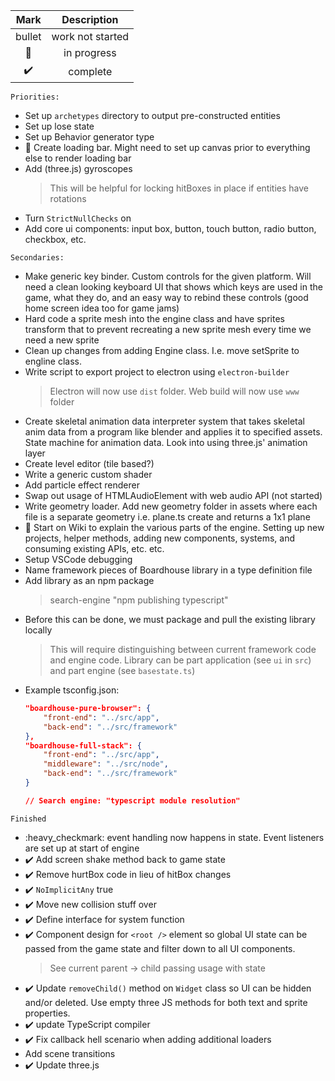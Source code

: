 |   Mark  | Description |
|:-------:|:---------:|
| bullet | work not started |
| :runner:| in progress  |
| :heavy_check_mark: | complete |

``Priorities:``

* Set up ``archetypes`` directory to output pre-constructed entities
* Set up lose state
* Set up Behavior generator type
* :runner: Create loading bar. Might need to set up canvas prior to everything else to render loading bar
* Add (three.js) gyroscopes
    > This will be helpful for locking hitBoxes in place if entities have rotations
* Turn ``StrictNullChecks`` on
* Add core ui components: input box, button, touch button, radio button, checkbox, etc.

``Secondaries:``
* Make generic key binder. Custom controls for the given platform. Will need a clean looking keyboard UI that shows which keys are used in the game, what they do, and an easy way to rebind these controls (good home screen idea too for game jams)
* Hard code a sprite mesh into the engine class and have sprites transform that to prevent recreating a new sprite mesh every time we need a new sprite
* Clean up changes from adding Engine class. I.e. move setSprite to engline class.
* Write script to export project to electron using ``electron-builder``
    > Electron will now use ``dist`` folder. Web build will now use ``www`` folder
* Create skeletal animation data interpreter system that takes skeletal anim data from a program like blender and applies it to specified assets. State machine for animation data. Look into using three.js' animation layer
* Create level editor (tile based?)
* Write a generic custom shader
* Add particle effect renderer
* Swap out usage of HTMLAudioElement with web audio API (not started)
* Write geometry loader. Add new geometry folder in assets where each file is a separate geometry i.e. plane.ts create and returns a 1x1 plane
* :runner: Start on Wiki to explain the various parts of the engine. Setting up new projects, helper methods, adding new components, systems, and consuming existing APIs, etc. etc.
* Setup VSCode debugging
* Name framework pieces of Boardhouse library in a type definition file
* Add library as an npm package
    > search-engine "npm publishing typescript"
* Before this can be done, we must package and pull the existing library locally
    > This will require distinguishing between current framework code and engine code. Library can be part application (see ``ui`` in ``src``) and part engine (see ``basestate.ts``)
* Example tsconfig.json:
    ```json
    "boardhouse-pure-browser": {
        "front-end": "../src/app",
        "back-end": "../src/framework"
    },
    "boardhouse-full-stack": {
        "front-end": "../src/app",
        "middleware": "../src/node",
        "back-end": "../src/framework"
    }

    // Search engine: "typescript module resolution"
``Finished``
* :heavy_checkmark: event handling now happens in state. Event listeners are set up at start of engine
* :heavy_check_mark: Add screen shake method back to game state
* :heavy_check_mark: Remove hurtBox code in lieu of hitBox changes
* :heavy_check_mark: ``NoImplicitAny`` true
* :heavy_check_mark: Move new collision stuff over
* :heavy_check_mark: Define interface for system function
* :heavy_check_mark: Component design for ``<root />`` element so global UI state can be passed from the game state and filter down to all UI components.
    > See current parent -> child passing usage with state
* :heavy_check_mark: Update ``removeChild()`` method on ``Widget`` class so UI can be hidden and/or deleted. Use empty three JS methods for both text and sprite properties.
* :heavy_check_mark: update TypeScript compiler
* :heavy_check_mark: Fix callback hell scenario when adding additional loaders
* Add scene transitions
* :heavy_check_mark: Update three.js